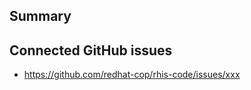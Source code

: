 ## Summary

<!-- Use prefix such as NEW, CHG. FIX for the commits -->

## Connected GitHub issues

* https://github.com/redhat-cop/rhis-code/issues/xxx
